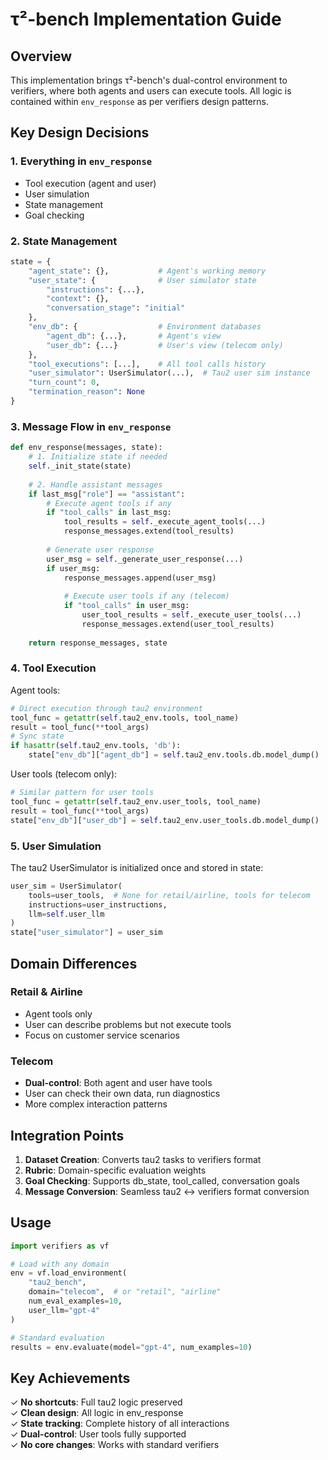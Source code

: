 # τ²-bench Implementation Guide

## Overview

This implementation brings τ²-bench's dual-control environment to verifiers, where both agents and users can execute tools. All logic is contained within `env_response` as per verifiers design patterns.

## Key Design Decisions

### 1. Everything in `env_response`
- Tool execution (agent and user)
- User simulation
- State management
- Goal checking

### 2. State Management
```python
state = {
    "agent_state": {},           # Agent's working memory
    "user_state": {              # User simulator state
        "instructions": {...},
        "context": {},
        "conversation_stage": "initial"
    },
    "env_db": {                  # Environment databases
        "agent_db": {...},       # Agent's view
        "user_db": {...}         # User's view (telecom only)
    },
    "tool_executions": [...],    # All tool calls history
    "user_simulator": UserSimulator(...),  # Tau2 user sim instance
    "turn_count": 0,
    "termination_reason": None
}
```

### 3. Message Flow in `env_response`

```python
def env_response(messages, state):
    # 1. Initialize state if needed
    self._init_state(state)
    
    # 2. Handle assistant messages
    if last_msg["role"] == "assistant":
        # Execute agent tools if any
        if "tool_calls" in last_msg:
            tool_results = self._execute_agent_tools(...)
            response_messages.extend(tool_results)
        
        # Generate user response
        user_msg = self._generate_user_response(...)
        if user_msg:
            response_messages.append(user_msg)
            
            # Execute user tools if any (telecom)
            if "tool_calls" in user_msg:
                user_tool_results = self._execute_user_tools(...)
                response_messages.extend(user_tool_results)
    
    return response_messages, state
```

### 4. Tool Execution

Agent tools:
```python
# Direct execution through tau2 environment
tool_func = getattr(self.tau2_env.tools, tool_name)
result = tool_func(**tool_args)
# Sync state
if hasattr(self.tau2_env.tools, 'db'):
    state["env_db"]["agent_db"] = self.tau2_env.tools.db.model_dump()
```

User tools (telecom only):
```python
# Similar pattern for user tools
tool_func = getattr(self.tau2_env.user_tools, tool_name)
result = tool_func(**tool_args)
state["env_db"]["user_db"] = self.tau2_env.user_tools.db.model_dump()
```

### 5. User Simulation

The tau2 UserSimulator is initialized once and stored in state:
```python
user_sim = UserSimulator(
    tools=user_tools,  # None for retail/airline, tools for telecom
    instructions=user_instructions,
    llm=self.user_llm
)
state["user_simulator"] = user_sim
```

## Domain Differences

### Retail & Airline
- Agent tools only
- User can describe problems but not execute tools
- Focus on customer service scenarios

### Telecom  
- **Dual-control**: Both agent and user have tools
- User can check their own data, run diagnostics
- More complex interaction patterns

## Integration Points

1. **Dataset Creation**: Converts tau2 tasks to verifiers format
2. **Rubric**: Domain-specific evaluation weights
3. **Goal Checking**: Supports db_state, tool_called, conversation goals
4. **Message Conversion**: Seamless tau2 ↔ verifiers format conversion

## Usage

```python
import verifiers as vf

# Load with any domain
env = vf.load_environment(
    "tau2_bench",
    domain="telecom",  # or "retail", "airline"
    num_eval_examples=10,
    user_llm="gpt-4"
)

# Standard evaluation
results = env.evaluate(model="gpt-4", num_examples=10)
```

## Key Achievements

✓ **No shortcuts**: Full tau2 logic preserved  
✓ **Clean design**: All logic in env_response  
✓ **State tracking**: Complete history of all interactions  
✓ **Dual-control**: User tools fully supported  
✓ **No core changes**: Works with standard verifiers